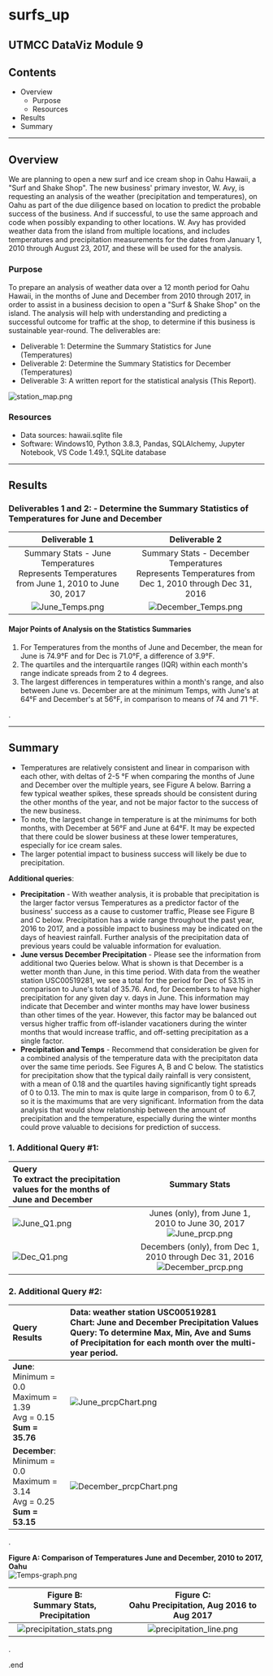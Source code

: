 # surfs_up
UTMCC DataViz Module 9
---

## Contents 
  * Overview
    - Purpose
    - Resources
  * Results
  * Summary
 

---  

## Overview 
  
  We are planning to open a new surf and ice cream shop in Oahu Hawaii, a "Surf and Shake Shop". The new business' primary investor, W. Avy, is requesting an analysis of the weather (precipitation and temperatures), on Oahu as part of the due diligence based on location to predict the probable success of the business. And if successful, to use the same approach and code when possibly expanding to other locations. W. Avy has provided weather data from the island from multiple locations, and includes temperatures and precipitation measurements for the dates from January 1, 2010 through August 23, 2017, and these will be used for the analysis. 

   ### Purpose
   To prepare an analysis of weather data over a 12 month period for Oahu Hawaii, in the months of June and December from 2010 through 2017, in order to assist in a business decision to open a "Surf & Shake Shop" on the island. The analysis will help with understanding and predicting a successful outcome for traffic at the shop, to determine if this business is sustainable year-round. The deliverables are: 
   - Deliverable 1: Determine the Summary Statistics for June (Temperatures)
   - Deliverable 2: Determine the Summary Statistics for December (Temperatures)
   - Deliverable 3: A written report for the statistical analysis (This Report). 
  
   ![station_map.png](https://github.com/larrydodson/surfs_up/blob/master/station_map.png)

   ### Resources
  * Data sources: hawaii.sqlite file
  * Software: Windows10, Python 3.8.3, Pandas, SQLAlchemy, Jupyter Notebook, VS Code 1.49.1, SQLite database
  

--- 

## Results
  
  ### Deliverables 1 and 2:  - Determine the Summary Statistics of Temperatures for June and December
   
   | **Deliverable 1** | **Deliverable 2** |
   | :---:  | :---:  |
   | Summary Stats - June Temperatures <br> Represents Temperatures from June 1, 2010 to June 30, 2017 | Summary Stats - December Temperatures <br> Represents Temperatures from Dec 1, 2010 through Dec 31, 2016 |
   | ![June_Temps.png](https://github.com/larrydodson/surfs_up/blob/master/June_Temps.png) | ![December_Temps.png](https://github.com/larrydodson/surfs_up/blob/master/December_Temps.png) |



   #### Major Points of Analysis on the Statistics Summaries 
   1. For Temperatures from the months of June and December, the mean for June is 74.9°F and for Dec is 71.0°F, a difference of 3.9°F. 
   2. The quartiles and the interquartile ranges (IQR) within each month's range indicate spreads from 2 to 4 degrees.  
   3. The largest differences in temperatures within a month's range, and also between June vs. December are at the minimum Temps, with June's at 64°F and December's at 56°F, in comparison to means of 74 and 71 °F.


.  

---


## Summary 

  * Temperatures are relatively consistent and linear in comparison with each other, with deltas of 2-5 °F when comparing the months of June and December over the multiple years, see Figure A below. Barring a few typical weather spikes, these spreads should be consistent during the other months of the year, and not be major factor to the success of the new business. 
  * To note, the largest change in temperature is at the minimums for both months, with December at 56°F and June at 64°F. It may be expected that there could be slower business at these lower temperatures, especially for ice cream sales. 
  * The larger potential impact to business success will likely be due to precipitation. 


  **Additional queries**:
  * **Precipitation** - With weather analysis, it is probable that precipitation is the larger factor versus Temperatures as a predictor factor of the business' success as a cause to customer traffic, Please see Figure B and C below. Precipitation has a wide range throughout the past year, 2016 to 2017, and a possible impact to business may be indicated on the days of heaviest rainfall. Further analysis of the precipitation data of previous years could be valuable information for evaluation.  
  * **June versus December Precipitation** - Please see the information from additional two Queries below. What is shown is that December is a wetter month than June, in this time period. With data from the weather station USC00519281, we see a total for the period for Dec of 53.15 in comparison to June's total of 35.76. And, for Decembers to have higher precipitation for any given day v. days in June. This information may indicate that December and winter months may have lower business than other times of the year. However, this factor may be balanced out versus higher traffic from off-islander vacationers during the winter months that would increase traffic, and off-setting precipitation as a single factor. 
  * **Precipitation and Temps** - Recommend that consideration be given for a combined analysis of the temperature data with the precipitaton data over the same time periods. See Figures A, B and C below. The statistics for precipitation show that the typical daily rainfall is very consistent, with a mean of 0.18 and the quartiles having significantly tight spreads of 0 to 0.13. The min to max is quite large in comparison, from 0 to 6.7, so it is the maximums that are very significant. Information from the data analysis that would show relationship between the amount of precipitation and the temperature, especially during the winter months could prove valuable to decisions for prediction of success.

 ### 1. Additional Query #1:
 
  | **Query** <br> To extract the precipitation values for the months of June and December| **Summary Stats** |
  | :--- | :---: |
  | ![June_Q1.png](https://github.com/larrydodson/surfs_up/blob/master/June_Q1.png) | Junes (only), from June 1, 2010 to June 30, 2017 <br> ![June_prcp.png](https://github.com/larrydodson/surfs_up/blob/master/June_prcp.png) |
  | ![Dec_Q1.png](https://github.com/larrydodson/surfs_up/blob/master/Dec_Q1.png) | Decembers (only), from Dec 1, 2010 through Dec 31, 2016 <br> ![December_prcp.png](https://github.com/larrydodson/surfs_up/blob/master/December_prcp.png) |
 
 
 
 
 ### 2. Additional Query #2:
  | **Query Results** | Data: weather station USC00519281 <br> **Chart**: June and December Precipitation Values <br> **Query**: To determine Max, Min, Ave and Sums of Precipitation for each month over the multi-year period. |
  | :--- | :--- |
  | **June**: <br> Minimum = 0.0 <br> Maximum = 1.39 <br> Avg = 0.15 <br> **Sum = 35.76** | ![June_prcpChart.png](https://github.com/larrydodson/surfs_up/blob/master/June_prcpChart.png) | 
  | **December**: <br> Minimum = 0.0 <br> Maximum = 3.14 <br> Avg = 0.25 <br> **Sum = 53.15** | ![December_prcpChart.png](https://github.com/larrydodson/surfs_up/blob/master/December_prcpChart.png) |  


.


 **Figure A: Comparison of Temperatures June and December, 2010 to 2017, Oahu** <br> 
 ![Temps-graph.png](https://github.com/larrydodson/surfs_up/blob/master/Temps-graph.png)



| **Figure B: <br> Summary Stats, Precipitation** | **Figure C: <br> Oahu Precipitation, Aug 2016 to Aug 2017** |
| :---: | :---: |
| ![precipitation_stats.png](https://github.com/larrydodson/surfs_up/blob/master/precipitation_stats.png) | ![precipitation_line.png](https://github.com/larrydodson/surfs_up/blob/master/precipitation_line.png) |






.

.end 
